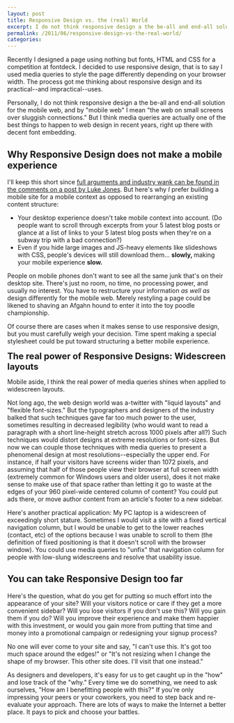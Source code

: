 ```yaml
---
layout: post
title: Responsive Design vs. the (real) World
excerpt: I do not think responsive design a the be-all and end-all solution for the mobile web, and by "mobile web" I mean "the web on small screens over sluggish connections." But I think media queries are actually one of the best things to happen to web design in recent years, right up there with decent font embedding.
permalink: /2011/06/responsive-design-vs-the-real-world/
categories: 
---
```

Recently I designed a page using nothing but fonts, HTML and CSS for a competition at fontdeck. I decided to use responsive design, that is to say I used media queries to style the page differently depending on your browser width. The process got me thinking about responsive design and its practical--and impractical--uses.

Personally, I do not think responsive design a the be-all and end-all solution for the mobile web, and by "mobile web" I mean "the web on small screens over sluggish connections." But I think media queries are actually one of the best things to happen to web design in recent years, right up there with decent font embedding.
<h2>Why Responsive Design does not make a mobile experience</h2>
I'll keep this short since <a href="http://www.lukejones.me/post/6651505197/responsive-web-design">full arguments and industry wank can be found in the comments on a post by Luke Jones</a>. But here's why <em>I</em> prefer building a mobile site for a mobile context as opposed to rearranging an existing content structure:
<ul>
  <li>Your desktop experience doesn't take mobile context into account. (Do people want to scroll through excerpts from your 5 latest blog posts or glance at a list of links to your 5 latest blog posts when they're on a subway trip with a bad connection?)</li>
  <li>Even if you hide large images and JS-heavy elements like slideshows with CSS, people's devices will still download them... <strong>slowly, </strong>making your mobile experience <strong>slow.</strong></li>
</ul>
People on mobile phones don't want to see all the same junk that's on their desktop site. There's just no room, no time, no processing power, and usually no interest. You have to restructure your information <em>as well as</em> design differently for the mobile web. Merely restyling a page could be likened to shaving an Afgahn hound to enter it into the toy poodle championship.

Of course there are cases when it makes sense to use responsive design, but you must carefully weigh your decision. Time spent making a special stylesheet could be put toward structuring a better mobile experience.

<span style="font-size: 20px; font-weight: bold;">The real power of Responsive Designs: Widescreen layouts</span>

Mobile aside, I think the real power of media queries shines when applied to widescreen layouts.

Not long ago, the web design world was a-twitter with "liquid layouts" and "flexible font-sizes." But the typographers and designers of the industry balked that such techniques gave far too much power to the user, sometimes resulting in decreased legibility (who would want to read a paragraph with a short line-height stretch across 1000 pixels after all?) Such techniques would distort designs at extreme resolutions or font-sizes. But now we can couple those techniques with media queries to present a phenomenal design at most resolutions--especially the upper end. For instance, if half your visitors have screens wider than 1072 pixels, and assuming that half of those people view their browser at full screen width (extremely common for Windows users and older users), does it not make sense to make use of that space rather than letting it go to waste at the edges of your 960 pixel-wide centered column of content? You could put ads there, or move author content from an article's footer to a new sidebar.

Here's another practical application: My PC laptop is a widescreen of exceedingly short stature. Sometimes I would visit a site with a fixed vertical navigation column, but I would be unable to get to the lower reaches (contact, etc) of the options because I was unable to scroll to them (the definition of fixed positioning is that it doesn't scroll with the browser window). You could use media queries to "unfix" that navigation column for people with low-slung widescreens and resolve that usability issue.
<h2>You can take Responsive Design too far</h2>
Here's the question, what do you get for putting so much effort into the appearance of your site? Will your visitors notice or care if they get a more convenient sidebar? Will you lose visitors if you don't use this? Will you gain them if you do? Will you improve their experience and make them happier with this investment, or would you gain more from putting that time and money into a promotional campaign or redesigning your signup process?

No one will ever come to your site and say, "I can't use this. It's got too much space around the edges!" or "It's not resizing when I change the shape of my browser. This other site does. I'll visit that one instead."

As designers and developers, it's easy for us to get caught up in the "how" and lose track of the "why." Every time we do something, we need to ask ourselves, "How am I benefitting people with this?" If you're only impressing your peers or your coworkers, you need to step back and re-evaluate your approach. There are lots of ways to make the Internet a better place. It pays to pick and choose your battles.